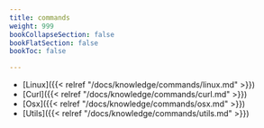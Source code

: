 ```yaml
---
title: commands
weight: 999
bookCollapseSection: false
bookFlatSection: false
bookToc: false

---
```


- [Linux]({{< relref "/docs/knowledge/commands/linux.md" >}})
- [Curl]({{< relref "/docs/knowledge/commands/curl.md" >}})
- [Osx]({{< relref "/docs/knowledge/commands/osx.md" >}})
- [Utils]({{< relref "/docs/knowledge/commands/utils.md" >}})
